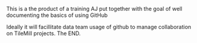 This is a the product of a training AJ put together with the goal of well documenting the basics of using GitHub    

Ideally it will facillitate data team usage of github to manage collaboration on TileMill projects. The END. 

